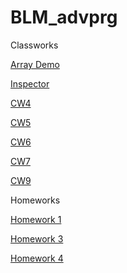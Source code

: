 # BLM_advprg

Classworks 

[Array Demo](https://dilaerbakan.github.io/BLM_advprg/Array%20modify_Dila.html)

[Inspector](https://dilaerbakan.github.io/BLM_advprg/inspector.html)

[CW4](https://dilaerbakan.github.io/BLM_advprg/cw4.html)

[CW5](https://dilaerbakan.github.io/BLM_advprg/CW5/CW5.html)

[CW6](https://dilaerbakan.github.io/BLM_advprg/CW6/CW6.html)

[CW7](https://dilaerbakan.github.io/BLM_advprg/CW7/CW7.html)

[CW9](https://dilaerbakan.github.io/BLM_advprg/CW9.html)

Homeworks

[Homework 1](https://dilaerbakan.github.io/BLM_advprg/HW1/HW1_Courses.html)

[Homework 3](https://dilaerbakan.github.io/BLM_advprg/HW3/homework3.html)

[Homework 4](https://dilaerbakan.github.io/BLM_advprg/CW7/index.html)
